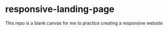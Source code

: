 # responsive-landing-page
This repo is a blank canvas for me to practice creating a responsive website
